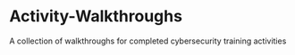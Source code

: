# Activity-Walkthroughs
A collection of walkthroughs for completed cybersecurity training activities
